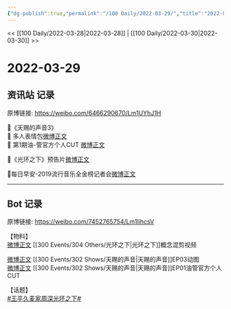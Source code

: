 ```yaml
---
{"dg-publish":true,"permalink":"/100 Daily/2022-03-29/","title":"2022-03-29","created":"2022-11-17T20:10:08.000+08:00","updated":"2023-01-09T17:24:41.169+08:00"}
---
```



<< [[100 Daily/2022-03-28\|2022-03-28]] | [[100 Daily/2022-03-30\|2022-03-30]] >>

# 2022-03-29

## 资讯站 记录

原博链接: https://weibo.com/6466290670/Lm1UYhJ1H

🌟《天赐的声音3》  
🌱 多人表情包[微博正文](https://m.weibo.cn/6466290670/4752331898624029)  
🌱 第1期油-管官方个人CUT [微博正文](https://m.weibo.cn/6466290670/4752475473057501)

🌟《光环之下》预告片[微博正文](https://m.weibo.cn/6466290670/4752320149585997)

🌟每日早安-2019流行音乐全金榜记者会[微博正文](https://m.weibo.cn/6466290670/4752274070440467)

---
## Bot 记录

原博链接: https://weibo.com/7452765754/Lm1IihcsV

【物料】  
[微博正文](https://weibo.com/detail/4752311447193222) [[300 Events/304 Others/光环之下\|光环之下]]概念混剪视频

[微博正文](https://weibo.com/detail/4752326529126905) [[300 Events/302 Shows/天赐的声音\|天赐的声音]]EP03动图  
[微博正文](https://weibo.com/detail/4752475473057501) [[300 Events/302 Shows/天赐的声音\|天赐的声音]]EP01油管官方个人CUT

【话题】  
[#王平久麦家周深光环之下#](https://s.weibo.com/weibo?q=%23%E7%8E%8B%E5%B9%B3%E4%B9%85%E9%BA%A6%E5%AE%B6%E5%91%A8%E6%B7%B1%E5%85%89%E7%8E%AF%E4%B9%8B%E4%B8%8B%23)
